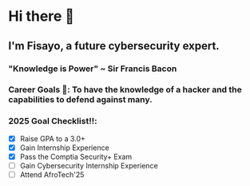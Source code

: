 # Hi there 👋

## I'm Fisayo, a future cybersecurity expert.
### "Knowledge is Power" ~ Sir Francis Bacon

### Career Goals 🤔: To have the knowledge of a hacker and the capabilities to defend against many.

### 2025 Goal Checklist‼️:
  - [x] Raise GPA to a 3.0+
  - [x] Gain Internship Experience
  - [x] Pass the Comptia Security+ Exam
  - [ ] Gain Cybersecurity Internship Experience
  - [ ] Attend AfroTech'25
<!--
**fisayobtw/fisayobtw** is a ✨ _special_ ✨ repository because its `README.md` (this file) appears on your GitHub profile.

Here are some ideas to get you started:

- 🔭 I’m currently working on ...
- 🌱 I’m currently learning ...
- 👯 I’m looking to collaborate on ...
- 🤔 I’m looking for help with ...
- 💬 Ask me about ...
- 📫 How to reach me: ...
- 😄 Pronouns: ...
- ⚡ Fun fact: ...
-->
